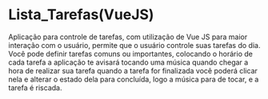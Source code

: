 # Lista_Tarefas(VueJS)
Aplicação para controle de tarefas, com utilização de Vue JS para maior interação com o usuário, permite que o usuário controle suas tarefas do dia.
Você pode definir tarefas comuns ou importantes, colocando o horário de cada tarefa a aplicação te avisará tocando uma música quando chegar a hora de realizar sua tarefa
quando a tarefa for finalizada você poderá clicar nela e alterar o estado dela para concluída, logo a música para de tocar, e a tarefa é riscada.
